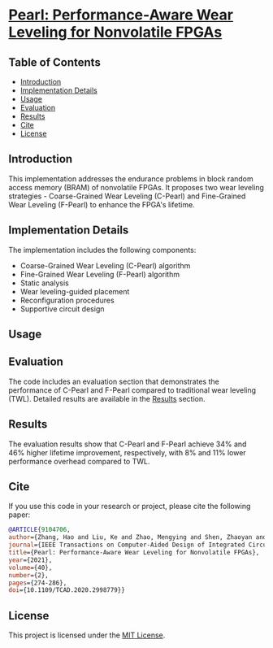 # [Pearl: Performance-Aware Wear Leveling for Nonvolatile FPGAs](https://ieeexplore.ieee.org/document/9104706)

## Table of Contents

- [Introduction](#introduction)
- [Implementation Details](#implementation-details)
- [Usage](#usage)
- [Evaluation](#evaluation)
- [Results](#results)
- [Cite](#Cite)
- [License](#license)


## Introduction 

This implementation addresses the endurance problems in block random access memory (BRAM) of nonvolatile FPGAs. It proposes two wear leveling strategies - Coarse-Grained Wear Leveling (C-Pearl) and Fine-Grained Wear Leveling (F-Pearl) to enhance the FPGA's lifetime.


## Implementation Details

The implementation includes the following components:

- Coarse-Grained Wear Leveling (C-Pearl) algorithm
- Fine-Grained Wear Leveling (F-Pearl) algorithm
- Static analysis
- Wear leveling-guided placement
- Reconfiguration procedures
- Supportive circuit design

## Usage

## Evaluation

The code includes an evaluation section that demonstrates the performance of C-Pearl and F-Pearl compared to traditional wear leveling (TWL). Detailed results are available in the [Results](#results) section.

## Results

The evaluation results show that C-Pearl and F-Pearl achieve 34% and 46% higher lifetime improvement, respectively, with 8% and 11% lower performance overhead compared to TWL.


## Cite

If you use this code in your research or project, please cite the following paper:

```bibtex
@ARTICLE{9104706,
author={Zhang, Hao and Liu, Ke and Zhao, Mengying and Shen, Zhaoyan and Cai, Xiaojun and Jia, Zhiping},
journal={IEEE Transactions on Computer-Aided Design of Integrated Circuits and Systems},
title={Pearl: Performance-Aware Wear Leveling for Nonvolatile FPGAs},
year={2021},
volume={40},
number={2},
pages={274-286},
doi={10.1109/TCAD.2020.2998779}}
```


## License

This project is licensed under the [MIT License](LICENSE).

